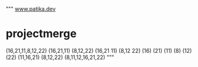 """
www.patika.dev 
# projectmerge
(16,21,11,8,12,22)
(16,21,11)
(8,12,22)
(16,21  11)
(8,12   22)
(16)
(21)
(11)
(8)
(12)
(22)
(11,16,21)
(8,12,22)
(8,11,12,16,21,22)
"""
